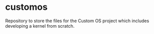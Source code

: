 # customos
Repository to store the files for the Custom OS project which includes developing a kernel from scratch.
